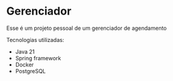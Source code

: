 # Gerenciador
Esse é um projeto pessoal de um gerenciador de agendamento

Tecnologias utilizadas:

- Java 21
- Spring framework
- Docker
- PostgreSQL

